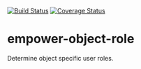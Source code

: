 [![Build Status](https://travis-ci.org/scull7/empower-object-role.svg?branch=master)](https://travis-ci.org/scull7/empower-object-role)
[![Coverage Status](https://coveralls.io/repos/scull7/empower-object-role/badge.svg?branch=master&service=github)](https://coveralls.io/github/scull7/empower-object-role?branch=master)

# empower-object-role
Determine object specific user roles.
